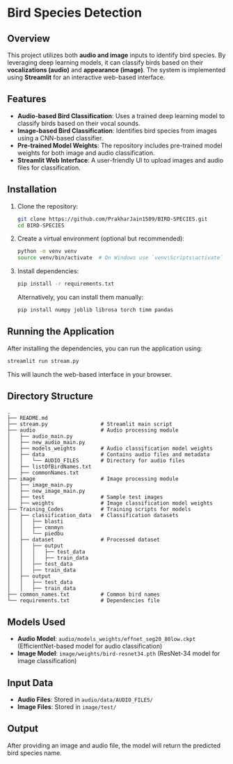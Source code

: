 # Bird Species Detection

## Overview
This project utilizes both **audio and image** inputs to identify bird species. By leveraging deep learning models, it can classify birds based on their **vocalizations (audio)** and **appearance (image)**. The system is implemented using **Streamlit** for an interactive web-based interface.

## Features
- **Audio-based Bird Classification**: Uses a trained deep learning model to classify birds based on their vocal sounds.
- **Image-based Bird Classification**: Identifies bird species from images using a CNN-based classifier.
- **Pre-trained Model Weights**: The repository includes pre-trained model weights for both image and audio classification.
- **Streamlit Web Interface**: A user-friendly UI to upload images and audio files for classification.

## Installation
1. Clone the repository:
   ```bash
   git clone https://github.com/PrakharJain1509/BIRD-SPECIES.git
   cd BIRD-SPECIES
   ```
2. Create a virtual environment (optional but recommended):
   ```bash
   python -m venv venv
   source venv/bin/activate  # On Windows use `venv\Scripts\activate`
   ```
3. Install dependencies:
   ```bash
   pip install -r requirements.txt
   ```
   Alternatively, you can install them manually:
   ```bash
   pip install numpy joblib librosa torch timm pandas
   ```

## Running the Application
After installing the dependencies, you can run the application using:
```bash
streamlit run stream.py
```
This will launch the web-based interface in your browser.

## Directory Structure
```
.
├── README.md
├── stream.py                 # Streamlit main script
├── audio                     # Audio processing module
│   ├── audio_main.py
│   ├── new_audio_main.py
│   ├── models_weights        # Audio classification model weights
│   ├── data                  # Contains audio files and metadata
│   │   └── AUDIO_FILES       # Directory for audio files
│   ├── listOfBirdNames.txt
│   ├── commonNames.txt
├── image                     # Image processing module
│   ├── image_main.py
│   ├── new_image_main.py
│   ├── test                  # Sample test images
│   ├── weights               # Image classification model weights
├── Training_Codes            # Training scripts for models
│   ├── classification_data   # Classification datasets
│   │   ├── blasti
│   │   ├── cmnmyn
│   │   └── piedbu
│   ├── dataset               # Processed dataset
│   │   ├── output
│   │   │   ├── test_data
│   │   │   ├── train_data
│   │   ├── test_data
│   │   ├── train_data
│   ├── output
│   │   ├── test_data
│   │   ├── train_data
├── common_names.txt          # Common bird names
└── requirements.txt          # Dependencies file
```

## Models Used
- **Audio Model**: `audio/models_weights/effnet_seg20_80low.ckpt` (EfficientNet-based model for audio classification)
- **Image Model**: `image/weights/bird-resnet34.pth` (ResNet-34 model for image classification)

## Input Data
- **Audio Files**: Stored in `audio/data/AUDIO_FILES/`
- **Image Files**: Stored in `image/test/`

## Output
After providing an image and audio file, the model will return the predicted bird species name.

